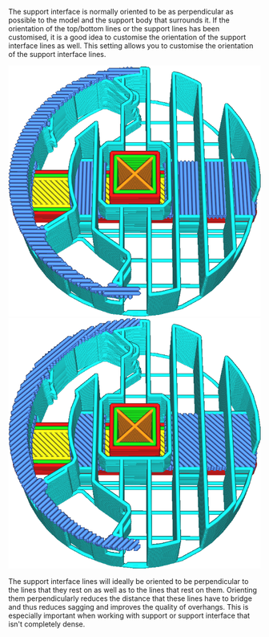 The support interface is normally oriented to be as perpendicular as possible to the model and the support body that surrounds it. If the orientation of the top/bottom lines or the support lines has been customised, it is a good idea to customise the orientation of the support interface lines as well. This setting allows you to customise the orientation of the support interface lines.

![Angled at 0° and 90°](images/support_interface_angles_0.png)
![Angled at 45° and 135°](images/support_interface_angles_45.png)

The support interface lines will ideally be oriented to be perpendicular to the lines that they rest on as well as to the lines that rest on them. Orienting them perpendicularly reduces the distance that these lines have to bridge and thus reduces sagging and improves the quality of overhangs. This is especially important when working with support or support interface that isn't completely dense.